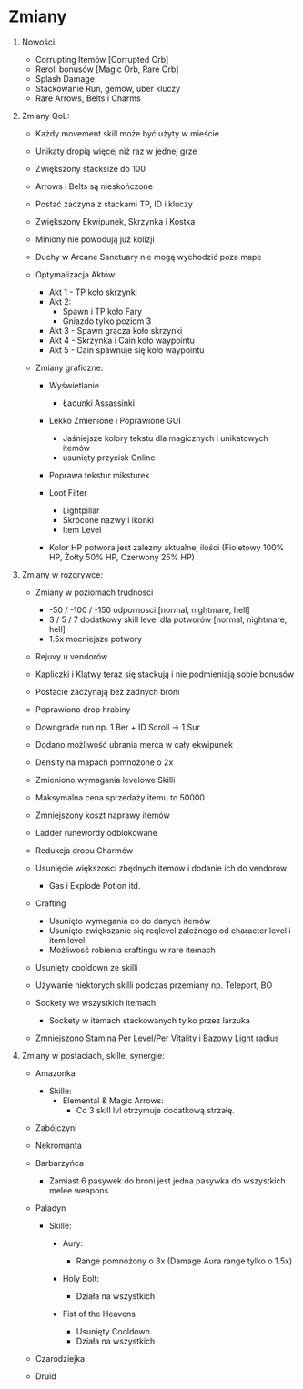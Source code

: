 # Zmiany

1. Nowości:
    - Corrupting Itemów [Corrupted Orb]
    - Reroll bonusów [Magic Orb, Rare Orb]
    - Splash Damage
    - Stackowanie Run, gemów, uber kluczy
    - Rare Arrows, Belts i Charms
    
2. Zmiany QoL:
    - Każdy movement skill może być użyty w mieście
    - Unikaty dropią więcej niż raz w jednej grze
    - Zwiększony stacksize do 100
    - Arrows i Belts są nieskończone
    - Postać zaczyna z stackami TP, ID i kluczy
    - Zwiększony Ekwipunek, Skrzynka i Kostka
    - Miniony nie powodują już kolizji
    - Duchy w Arcane Sanctuary nie mogą wychodzić poza mape

    - Optymalizacja Aktów:
        + Akt 1 - TP koło skrzynki
        + Akt 2:
            - Spawn i TP koło Fary
            - Gniazdo tylko poziom 3
        + Akt 3 - Spawn gracza koło skrzynki
        + Akt 4 - Skrzynka i Cain koło waypointu
        + Akt 5 - Cain spawnuje się koło waypointu

    - Zmiany graficzne:
        + Wyświetlanie
            - Ładunki Assassinki
        + Lekko Zmienione i Poprawione GUI
            - Jaśniejsze kolory tekstu dla magicznych i unikatowych itemów
            - usunięty przycisk Online

        + Poprawa tekstur miksturek
        + Loot Filter
            - Lightpillar
            - Skrócone nazwy i ikonki
            - Item Level
        
        + Kolor HP potwora jest zalezny aktualnej ilości (Fioletowy 100% HP, Żołty 50% HP, Czerwony 25% HP)    

3. Zmiany w rozgrywce:

    - Zmiany w poziomach trudnosci
        + -50 / -100 / -150 odpornosci [normal, nightmare, hell]
        + 3 / 5 / 7 dodatkowy skill level dla potworów [normal, nightmare, hell]
        + 1.5x mocniejsze potwory

    - Rejuvy u vendorów
    - Kapliczki i Klątwy teraz się stackują i nie podmieniają sobie bonusów

    - Postacie zaczynają bez żadnych broni
    - Poprawiono drop hrabiny
    - Downgrade run np. 1 Ber + ID Scroll -> 1 Sur
    - Dodano możliwość ubrania merca w cały ekwipunek
    - Density na mapach pomnożone o 2x  
    - Zmieniono wymagania levelowe Skilli
    - Maksymalna cena sprzedaży itemu to 50000
    - Zmniejszony koszt naprawy itemów
    - Ladder runewordy odblokowane
    - Redukcja dropu Charmów
    - Usunięcie większosci zbędnych itemów i dodanie ich do vendorów
        + Gas i Explode Potion itd.

    - Crafting
        + Usunięto wymagania co do danych itemów
        + Usunięto zwiększanie się reqlevel zależnego od character level i item level 
        + Możliwosć robienia craftingu w rare itemach
    
    - Usunięty cooldown ze skilli
    - Używanie niektórych skilli podczas przemiany np. Teleport, BO
    - Sockety we wszystkich itemach
        + Sockety w itemach stackowanych tylko przez larzuka
    
    - Zmniejszono Stamina Per Level/Per Vitality i Bazowy Light radius

4. Zmiany w postaciach, skille, synergie:

    - Amazonka

        + Skille:
            - Elemental & Magic Arrows:
                + Co 3 skill lvl otrzymuje dodatkową strzałę. 

    - Zabójczyni

    - Nekromanta

    - Barbarzyńca
        + Zamiast 6 pasywek do broni jest jedna pasywka do wszystkich melee weapons

    - Paladyn
        - Skille:
            + Aury:
                - Range pomnożony o 3x (Damage Aura range tylko o 1.5x)

            + Holy Bolt:
                - Działa na wszystkich

            + Fist of the Heavens
                - Usunięty Cooldown
                - Działa na wszystkich

    - Czarodziejka

    - Druid

